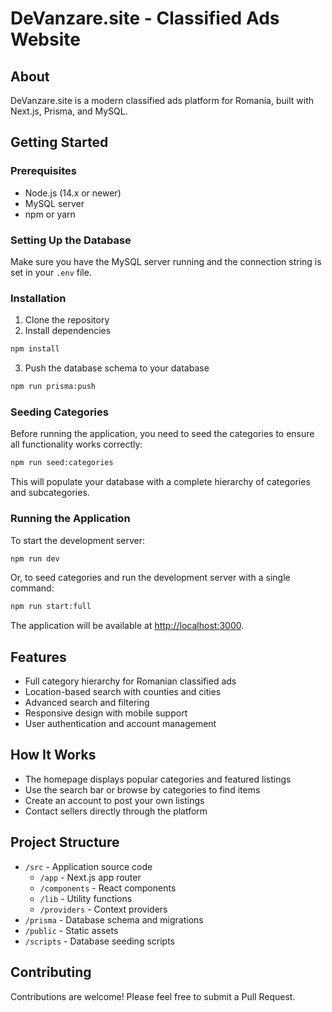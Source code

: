 # DeVanzare.site - Classified Ads Website

## About

DeVanzare.site is a modern classified ads platform for Romania, built with Next.js, Prisma, and MySQL.

## Getting Started

### Prerequisites

- Node.js (14.x or newer)
- MySQL server 
- npm or yarn

### Setting Up the Database

Make sure you have the MySQL server running and the connection string is set in your `.env` file.

### Installation

1. Clone the repository
2. Install dependencies
```bash
npm install
```
3. Push the database schema to your database
```bash
npm run prisma:push
```

### Seeding Categories

Before running the application, you need to seed the categories to ensure all functionality works correctly:

```bash
npm run seed:categories
```

This will populate your database with a complete hierarchy of categories and subcategories.

### Running the Application

To start the development server:

```bash
npm run dev
```

Or, to seed categories and run the development server with a single command:

```bash
npm run start:full
```

The application will be available at [http://localhost:3000](http://localhost:3000).

## Features

- Full category hierarchy for Romanian classified ads
- Location-based search with counties and cities
- Advanced search and filtering
- Responsive design with mobile support
- User authentication and account management

## How It Works

- The homepage displays popular categories and featured listings
- Use the search bar or browse by categories to find items
- Create an account to post your own listings
- Contact sellers directly through the platform

## Project Structure

- `/src` - Application source code
  - `/app` - Next.js app router
  - `/components` - React components
  - `/lib` - Utility functions
  - `/providers` - Context providers
- `/prisma` - Database schema and migrations
- `/public` - Static assets
- `/scripts` - Database seeding scripts

## Contributing

Contributions are welcome! Please feel free to submit a Pull Request.
